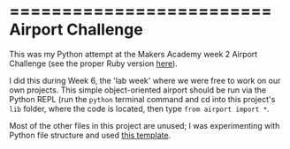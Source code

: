=========================
Airport Challenge
=========================

This was my Python attempt at the Makers Academy week 2 Airport Challenge (see the proper Ruby version [here](https://github.com/gwpmad/airport_challenge)).

I did this during Week 6, the 'lab week' where we were free to work on our own projects. This simple object-oriented airport should be run via the Python REPL (run the `python` terminal command and cd into this project's `lib` folder, where the code is located, then type `from airport import *`.

Most of the other files in this project are unused; I was experimenting with Python file structure and used [this template](https://github.com/seanfisk/python-project-template).
